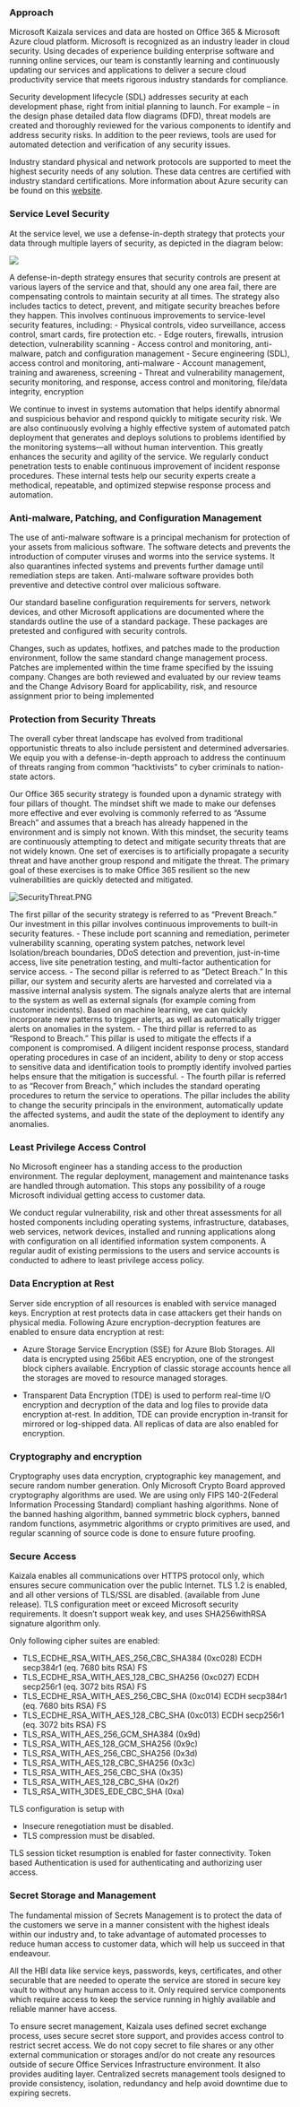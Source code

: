 ### Approach

Microsoft Kaizala services and data are hosted on Office 365 & Microsoft Azure cloud platform. Microsoft is recognized as an industry leader in cloud security. Using decades of experience building enterprise software and running online services, our team is constantly learning and continuously updating our services and applications to deliver a secure cloud productivity service that meets rigorous industry standards for compliance.  

Security development lifecycle (SDL) addresses security at each development phase, right from initial planning to launch. For example – in the design phase detailed data flow diagrams (DFD), threat models are created and thoroughly reviewed for the various components to identify and address security risks. In addition to the peer reviews, tools are used for automated detection and verification of any security issues.  

Industry standard physical and network protocols are supported to meet the highest security needs of any solution. These data centres are certified with industry standard certifications.  More information about Azure security can be found on this [website](https://www.microsoft.com/en-us/trustcenter/security/azure-security).


### Service Level Security

 At the service level, we use a defense-in-depth strategy that protects your data through multiple layers of security, as depicted in the diagram below:

![](Images/Defence%20in%20Depth.PNG)
 
A defense-in-depth strategy ensures that security controls are present at various layers of the service and that, should any one area fail, there are compensating controls to maintain security at all times. The strategy also includes tactics to detect, prevent, and mitigate security breaches before they happen. This involves continuous improvements to service-level security features, including:
    - Physical controls, video surveillance, access control, smart cards, fire protection etc. 
    - Edge routers, firewalls, intrusion detection, vulnerability scanning 
    - Access control and monitoring, anti-malware, patch and configuration management 
    - Secure engineering (SDL), access control and monitoring, anti-malware 
    - Account management, training and awareness, screening 
    - Threat and vulnerability management, security monitoring, and response, access control and monitoring, file/data integrity, encryption 

We continue to invest in systems automation that helps identify abnormal and suspicious behavior and respond quickly to mitigate security risk. We are also continuously evolving a highly effective system of automated patch deployment that generates and deploys solutions to problems identified by the monitoring systems—all without human intervention. This greatly enhances the security and agility of the service. We regularly conduct penetration tests to enable continuous improvement of incident response procedures. These internal tests help our security experts create a methodical, repeatable, and optimized stepwise response process and automation.

### Anti-malware, Patching, and Configuration Management

 The use of anti-malware software is a principal mechanism for protection of your assets from malicious software. The software detects and prevents the introduction of computer viruses and worms into the service systems. It also quarantines infected systems and prevents further damage until remediation steps are taken. Anti-malware software provides both preventive and detective control over malicious software. 

Our standard baseline configuration requirements for servers, network devices, and other Microsoft applications are documented where the standards outline the use of a standard package. These packages are pretested and configured with security controls. 

Changes, such as updates, hotfixes, and patches made to the production environment, follow the same standard change management process. Patches are implemented within the time frame specified by the issuing company. Changes are both reviewed and evaluated by our review teams and the Change Advisory Board for applicability, risk, and resource assignment prior to being implemented

### Protection from Security Threats

The overall cyber threat landscape has evolved from traditional opportunistic threats to also include persistent and determined adversaries. We equip you with a defense-in-depth approach to address the continuum of threats ranging from common “hacktivists” to cyber criminals to nation-state actors.   

Our Office 365 security strategy is founded upon a dynamic strategy with four pillars of thought. The mindset shift we made to make our defenses more effective and ever evolving is commonly referred to as “Assume Breach” and assumes that a breach has already happened in the environment and is simply not known. With this mindset, the security teams are continuously attempting to detect and mitigate security threats that are not widely known. One set of exercises is to artificially propagate a security threat and have another group respond and mitigate the threat. The primary goal of these exercises is to make Office 365 resilient so the new vulnerabilities are quickly detected and mitigated.  

![SecurityThreat.PNG](Images/SecurityThreat.PNG)

The first pillar of the security strategy is referred to as “Prevent Breach.” Our investment in this pillar involves continuous improvements to built-in security features.
    - These include port scanning and remediation, perimeter vulnerability scanning, operating system patches, network level Isolation/breach boundaries, DDoS detection and prevention, just-in-time access, live site penetration testing, and multi-factor authentication for service access. 
    - The second pillar is referred to as “Detect Breach.” In this pillar, our system and security alerts are harvested and correlated via a massive internal analysis system. The signals analyze alerts that are internal to the system as well as external signals (for example coming from customer incidents). Based on machine learning, we can quickly incorporate new patterns to trigger alerts, as well as automatically trigger alerts on anomalies in the system.
    - The third pillar is referred to as “Respond to Breach.” This pillar is used to mitigate the effects if a component is compromised. A diligent incident response process, standard operating procedures in case of an incident, ability to deny or stop access to sensitive data and identification tools to promptly identify involved parties helps ensure that the mitigation is successful.
    - The fourth pillar is referred to as “Recover from Breach,” which includes the standard operating procedures to return the service to operations. The pillar includes the ability to change the security principals in the environment, automatically update the affected systems, and audit the state of the deployment to identify any anomalies. 

### Least Privilege Access Control

No Microsoft engineer has a standing access to the production environment. The regular deployment, management and maintenance tasks are handled through automation. This stops any possibility of a rouge Microsoft individual getting access to customer data. 

We conduct regular vulnerability, risk and other threat assessments for all hosted components including operating systems, infrastructure, databases, web services, network devices, installed and running applications along with configuration on all identified information system components. A regular audit of existing permissions to the users and service accounts is conducted to adhere to least privilege access policy. 

### Data Encryption at Rest

Server side encryption of all resources is enabled with service managed keys. Encryption at rest protects data in case attackers get their hands on physical media. Following Azure encryption-decryption features are enabled to ensure data encryption at rest:  

- Azure Storage Service Encryption (SSE) for Azure Blob Storages. All data is encrypted using 256bit AES encryption, one of the strongest block ciphers available. Encryption of classic storage accounts hence all the storages are moved to resource managed storages. 
 
 
- Transparent Data Encryption (TDE) is used to perform real-time I/O encryption and decryption of the data and log files to provide data encryption at-rest. In addition, TDE can provide encryption in-transit for mirrored or log-shipped data. All replicas of data are also enabled for encryption.

### Cryptography and encryption

Cryptography uses data encryption, cryptographic key management, and secure random number generation. Only Microsoft Crypto Board approved cryptography algorithms are used. We are using only FIPS 140-2(Federal Information Processing Standard) compliant hashing algorithms. None of the banned hashing algorithm, banned symmetric block cyphers, banned random functions, asymmetric algorithms or crypto primitives are used, and regular scanning of source code is done to ensure future proofing. 

### Secure Access

Kaizala enables all communications over HTTPS protocol only, which ensures secure communication over the public Internet. TLS 1.2 is enabled, and all other versions of TLS/SSL are disabled. (available from June release). TLS configuration meet or exceed Microsoft security requirements. It doesn’t support weak key, and uses SHA256withRSA signature algorithm only. 

Only following cipher suites are enabled: 
- TLS_ECDHE_RSA_WITH_AES_256_CBC_SHA384 (0xc028)   ECDH secp384r1 (eq. 7680 bits RSA)   FS 
- TLS_ECDHE_RSA_WITH_AES_128_CBC_SHA256 (0xc027)   ECDH secp256r1 (eq. 3072 bits RSA)   FS 
- TLS_ECDHE_RSA_WITH_AES_256_CBC_SHA (0xc014)   ECDH secp384r1 (eq. 7680 bits RSA)   FS 
- TLS_ECDHE_RSA_WITH_AES_128_CBC_SHA (0xc013)   ECDH secp256r1 (eq. 3072 bits RSA)   FS 
- TLS_RSA_WITH_AES_256_GCM_SHA384 (0x9d)  
- TLS_RSA_WITH_AES_128_GCM_SHA256 (0x9c) 
- TLS_RSA_WITH_AES_256_CBC_SHA256 (0x3d) 
- TLS_RSA_WITH_AES_128_CBC_SHA256 (0x3c) 
- TLS_RSA_WITH_AES_256_CBC_SHA (0x35)  
- TLS_RSA_WITH_AES_128_CBC_SHA (0x2f)  
- TLS_RSA_WITH_3DES_EDE_CBC_SHA (0xa) 
 
TLS configuration is setup with  
- Insecure renegotiation must be disabled. 
- TLS compression must be disabled. 

TLS session ticket resumption is enabled for faster connectivity. 
Token based Authentication is used for authenticating and authorizing user access. 

### Secret Storage and Management

The fundamental mission of Secrets Management is to protect the data of the customers we serve in a manner consistent with the highest ideals within our industry and, to take advantage of automated processes to reduce human access to customer data, which will help us succeed in that endeavour.  


All the HBI data like service keys, passwords, keys, certificates, and other securable that are needed to operate the service are stored in secure key vault to without any human access to it. Only required service components which require access to keep the service running in highly available and reliable manner have access. 

To ensure secret management, Kaizala uses defined secret exchange process, uses secure secret store support, and provides access control to restrict secret access. We do not copy secret to file shares or any other external communication or storages and/or do not create any resources outside of secure Office Services Infrastructure environment. It also provides auditing layer. Centralized secrets management tools designed to provide consistency, isolation, redundancy and help avoid downtime due to expiring secrets.
